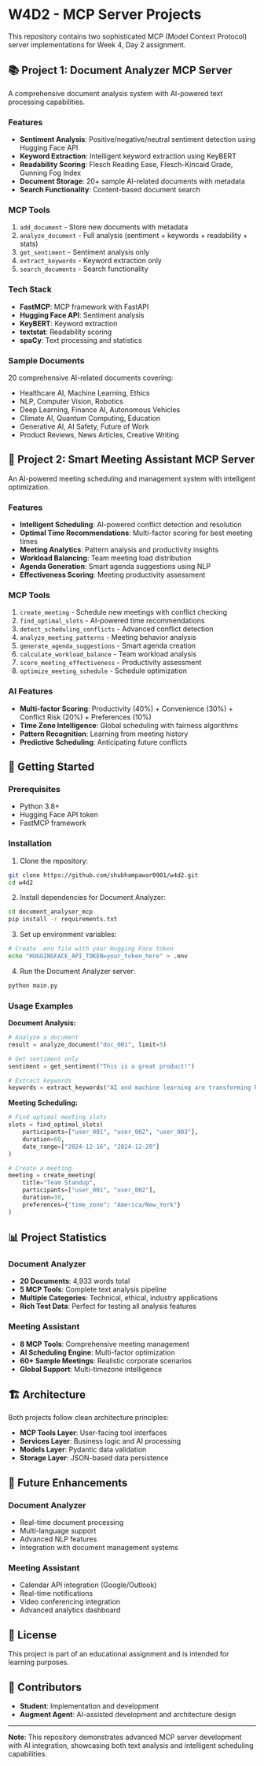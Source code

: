 # W4D2 - MCP Server Projects

This repository contains two sophisticated MCP (Model Context Protocol) server implementations for Week 4, Day 2 assignment.

## 📚 Project 1: Document Analyzer MCP Server

A comprehensive document analysis system with AI-powered text processing capabilities.

### Features
- **Sentiment Analysis**: Positive/negative/neutral sentiment detection using Hugging Face API
- **Keyword Extraction**: Intelligent keyword extraction using KeyBERT
- **Readability Scoring**: Flesch Reading Ease, Flesch-Kincaid Grade, Gunning Fog Index
- **Document Storage**: 20+ sample AI-related documents with metadata
- **Search Functionality**: Content-based document search

### MCP Tools
1. `add_document` - Store new documents with metadata
2. `analyze_document` - Full analysis (sentiment + keywords + readability + stats)
3. `get_sentiment` - Sentiment analysis only
4. `extract_keywords` - Keyword extraction only
5. `search_documents` - Search functionality

### Tech Stack
- **FastMCP**: MCP framework with FastAPI
- **Hugging Face API**: Sentiment analysis
- **KeyBERT**: Keyword extraction
- **textstat**: Readability scoring
- **spaCy**: Text processing and statistics

### Sample Documents
20 comprehensive AI-related documents covering:
- Healthcare AI, Machine Learning, Ethics
- NLP, Computer Vision, Robotics
- Deep Learning, Finance AI, Autonomous Vehicles
- Climate AI, Quantum Computing, Education
- Generative AI, AI Safety, Future of Work
- Product Reviews, News Articles, Creative Writing

## 🤖 Project 2: Smart Meeting Assistant MCP Server

An AI-powered meeting scheduling and management system with intelligent optimization.

### Features
- **Intelligent Scheduling**: AI-powered conflict detection and resolution
- **Optimal Time Recommendations**: Multi-factor scoring for best meeting times
- **Meeting Analytics**: Pattern analysis and productivity insights
- **Workload Balancing**: Team meeting load distribution
- **Agenda Generation**: Smart agenda suggestions using NLP
- **Effectiveness Scoring**: Meeting productivity assessment

### MCP Tools
1. `create_meeting` - Schedule new meetings with conflict checking
2. `find_optimal_slots` - AI-powered time recommendations
3. `detect_scheduling_conflicts` - Advanced conflict detection
4. `analyze_meeting_patterns` - Meeting behavior analysis
5. `generate_agenda_suggestions` - Smart agenda creation
6. `calculate_workload_balance` - Team workload analysis
7. `score_meeting_effectiveness` - Productivity assessment
8. `optimize_meeting_schedule` - Schedule optimization

### AI Features
- **Multi-factor Scoring**: Productivity (40%) + Convenience (30%) + Conflict Risk (20%) + Preferences (10%)
- **Time Zone Intelligence**: Global scheduling with fairness algorithms
- **Pattern Recognition**: Learning from meeting history
- **Predictive Scheduling**: Anticipating future conflicts

## 🚀 Getting Started

### Prerequisites
- Python 3.8+
- Hugging Face API token
- FastMCP framework

### Installation

1. Clone the repository:
```bash
git clone https://github.com/shubhampawar0901/w4d2.git
cd w4d2
```

2. Install dependencies for Document Analyzer:
```bash
cd document_analyser_mcp
pip install -r requirements.txt
```

3. Set up environment variables:
```bash
# Create .env file with your Hugging Face token
echo "HUGGINGFACE_API_TOKEN=your_token_here" > .env
```

4. Run the Document Analyzer server:
```bash
python main.py
```

### Usage Examples

**Document Analysis:**
```python
# Analyze a document
result = analyze_document("doc_001", limit=5)

# Get sentiment only
sentiment = get_sentiment("This is a great product!")

# Extract keywords
keywords = extract_keywords("AI and machine learning are transforming healthcare", limit=3)
```

**Meeting Scheduling:**
```python
# Find optimal meeting slots
slots = find_optimal_slots(
    participants=["user_001", "user_002", "user_003"],
    duration=60,
    date_range=["2024-12-16", "2024-12-20"]
)

# Create a meeting
meeting = create_meeting(
    title="Team Standup",
    participants=["user_001", "user_002"],
    duration=30,
    preferences={"time_zone": "America/New_York"}
)
```

## 📊 Project Statistics

### Document Analyzer
- **20 Documents**: 4,933 words total
- **5 MCP Tools**: Complete text analysis pipeline
- **Multiple Categories**: Technical, ethical, industry applications
- **Rich Test Data**: Perfect for testing all analysis features

### Meeting Assistant
- **8 MCP Tools**: Comprehensive meeting management
- **AI Scheduling Engine**: Multi-factor optimization
- **60+ Sample Meetings**: Realistic corporate scenarios
- **Global Support**: Multi-timezone intelligence

## 🏗️ Architecture

Both projects follow clean architecture principles:
- **MCP Tools Layer**: User-facing tool interfaces
- **Services Layer**: Business logic and AI processing
- **Models Layer**: Pydantic data validation
- **Storage Layer**: JSON-based data persistence

## 🔮 Future Enhancements

### Document Analyzer
- Real-time document processing
- Multi-language support
- Advanced NLP features
- Integration with document management systems

### Meeting Assistant
- Calendar API integration (Google/Outlook)
- Real-time notifications
- Video conferencing integration
- Advanced analytics dashboard

## 📝 License

This project is part of an educational assignment and is intended for learning purposes.

## 👥 Contributors

- **Student**: Implementation and development
- **Augment Agent**: AI-assisted development and architecture design

---

**Note**: This repository demonstrates advanced MCP server development with AI integration, showcasing both text analysis and intelligent scheduling capabilities.
